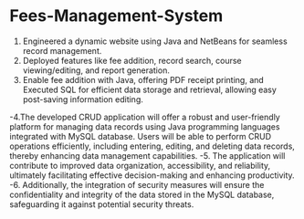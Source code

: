 # Fees-Management-System
1.	Engineered a dynamic website using Java and NetBeans for seamless record management.
2.	Deployed features like fee addition, record search, course viewing/editing, and report generation.
3.	Enable fee addition with Java, offering PDF receipt printing, and Executed SQL for efficient data storage and retrieval, allowing easy post-saving information editing.
   
-4.The developed CRUD application will offer a robust and user-friendly platform for managing data records using Java programming languages integrated with MySQL database. Users will be able to perform CRUD operations efficiently, including entering, editing, and deleting data records, thereby enhancing data management capabilities. 
-5. The application will contribute to improved data organization, accessibility, and reliability, ultimately facilitating effective decision-making and enhancing productivity.
-6. Additionally, the integration of security measures will ensure the confidentiality and integrity of the data stored in the MySQL database, safeguarding it against potential security threats. 
